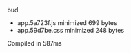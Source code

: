 bud

 - app.5a723f.js       minimized       699 bytes
 - app.59d7be.css       minimized       248 bytes

Compiled in 587ms